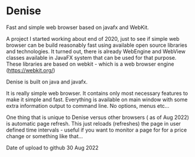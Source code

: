 # Denise
Fast and simple web browser based on javafx and WebKit.


A project I started working about end of 2020, just to see if simple web browser can be build reasonably fast using available open source libraries and technologies. 
It turned out, there is already WebEngine and WebView classes available in JavaFX system that can be used for that purpose. These libraries are based on webkit - which is a web browser engine (https://webkit.org/)

Denise is built on java and javafx.

It is really simple web browser. It contains only most necessary features to make it simple and fast. Everything is available on main window with some extra information output to command line. No options, menus etc...

One thing that is unique to Denise versus other browsers ( as of Aug 2022) is automatic page refresh. This just reloads (refreshes) the page in user defined time intervals - useful if you want to monitor a page for for a price change or something like that...


Date of upload to github 
30 Aug 2022
